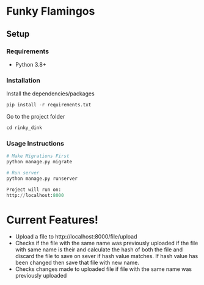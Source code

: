 # Funky Flamingos

## Setup

###

### Requirements

- Python 3.8+

###

### Installation

Install the dependencies/packages

```python
pip install -r requirements.txt
```

Go to the project folder
```python
cd rinky_dink
```
###

### Usage Instructions

```python
# Make Migrations First
python manage.py migrate
```


```python
# Run server
python manage.py runserver

Project will run on:
http://localhost:8000
```
# Current Features!
  - Upload a file to http://localhost:8000/file/upload
  - Checks if the file with the same name was previously uploaded if the file with same name is their and calculate the hash of both the file and discard the file to save on sever if hash value matches. If hash value has been changed then save that file with new name.
  - Checks changes made to uploaded file if file with the same name was previously uploaded

##
